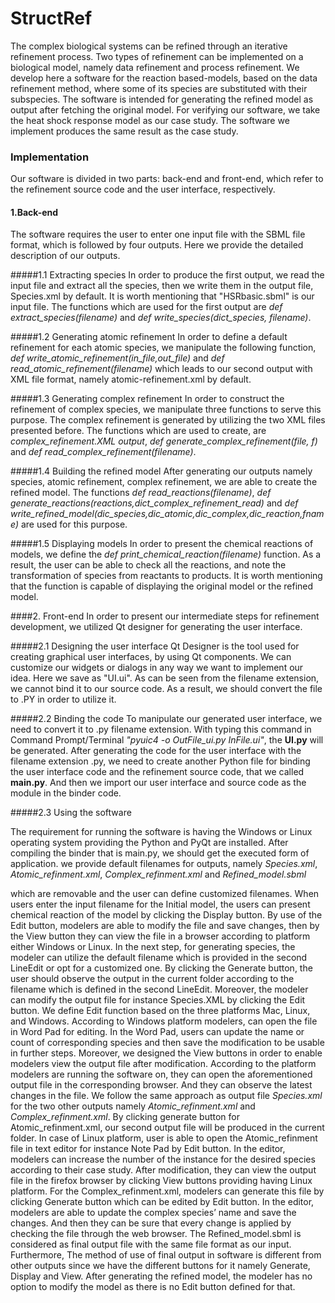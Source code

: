 # StructRef
The complex biological systems can be refined through an iterative refinement
process. Two types of refinement can be implemented on a biological model,
namely data refinement and process refinement. We develop here a software
for the reaction based-models, based on the data refinement method, where
some of its species are substituted with their subspecies. The software is
intended for generating the refined model as output after fetching the original
model. For verifying our software, we take the heat shock response model as
our case study. The software we implement produces the same result as the
case study.


### Implementation
Our software is divided in two parts: back-end and front-end, which refer to
the refinement source code and the user interface, respectively.
#### 1.Back-end
The software requires the user to enter one input file
with the SBML file format, which is followed by four outputs.
Here we provide the detailed description of our outputs.

#####1.1 Extracting species
In order to produce the first output, we read the input file and extract all the
species, then we write them in the output file, Species.xml by default.
It is worth mentioning that "HSRbasic.sbml" is our input file.
The functions which are used for the first output are *def extract_species(filename)* and
*def write_species(dict_species, filename)*.

#####1.2 Generating atomic refinement
In order to define a default refinement for each atomic species, we manipulate the
following function, *def write_atomic_refinement(in_file,out_file)* and *def read_atomic_refinement(filename)* which leads to our second output with XML file format, namely atomic-refinement.xml by default.

#####1.3 Generating complex refinement
In order to construct the refinement of complex species, we manipulate three functions
to serve this purpose. The complex refinement is generated by utilizing the
two XML files presented before. The functions which are used to create, are *complex_refinement.XML output*,
*def generate_complex_refinement(file, f)* and *def read_complex_refinement(filename)*.

#####1.4 Building the refined model
After generating our outputs namely species, atomic refinement, complex refinement,
we are able to create the refined model. The functions *def read_reactions(filename)*, *def generate_reactions(reactions,dict_complex_refinement_read)* and
*def write_refined_model(dic_species,dic_atomic,dic_complex,dic_reaction,fname)* are used for this purpose.

#####1.5 Displaying models
In order to present the chemical reactions of models, we define the *def print_chemical_reaction(filename)* function.
As a result, the user can be able to check all the reactions, and note the
transformation of species from reactants to products. It is worth mentioning that
the function is capable of displaying the original model or the refined model.

####2. Front-end
In order to present our intermediate steps for refinement development, we utilized
Qt designer for generating the user interface.

#####2.1 Designing the user interface
Qt Designer is the tool used for creating graphical user interfaces, by using Qt
components. We can customize our widgets or dialogs in any way we want
to implement our idea. Here we save as "UI.ui". As can be seen from the filename extension, we cannot
bind it to our source code. As a result, we should convert the file to .PY in order
to utilize it.

#####2.2 Binding the code
To manipulate our generated user interface, we need to convert it to .py filename
extension. With typing this command in Command Prompt/Terminal *"pyuic4 -o OutFile_ui.py InFile.ui"*, the **UI.py**
will be generated. After generating the code for the user interface with the filename extension
.py, we need to create another Python file for binding the user interface code and
the refinement source code, that we called **main.py**. And then we import our user
interface and source code as the module in the binder code.

#####2.3 Using the software

The requirement for running the software is having the Windows or Linux operating
system providing the Python and PyQt are installed. After compiling the
binder that is main.py, we should get the executed form of application.
we provide default filenames for outputs,
namely *Species.xml*, *Atomic_refinment.xml*, *Complex_refinment.xml* and *Refined_model.sbml*

which are removable and the user can define customized filenames. When users
enter the input filename for the Initial model, the users can present chemical
reaction of the model by clicking the Display button. By use of the Edit button,
modelers are able to modify the file and save changes, then by the View button
they can view the file in a browser according to platform either Windows or Linux.
In the next step, for generating species, the modeler can utilize the default
filename which is provided in the second LineEdit or opt for a customized one. By
clicking the Generate button, the user should observe the output in the current
folder according to the filename which is defined in the second LineEdit. Moreover,
the modeler can modify the output file for instance Species.XML by clicking the
Edit button. We define Edit function based on the three
platforms Mac, Linux, and Windows. According to Windows platform modelers,
can open the file in Word Pad for editing. In the Word Pad, users can update
the name or count of corresponding species and then save the modification to
be usable in further steps. Moreover, we designed the View buttons in order to
enable modelers view the output file after modification. According to the platform
modelers are running the software on, they can open the aforementioned output
file in the corresponding browser. And they can observe the latest changes in the
file.
We follow the same approach as output file *Species.xml* for the two other outputs namely *Atomic_refinment.xml* and *Complex_refinment.xml*. By clicking generate button for Atomic_refinment.xml, our
second output file will be produced in the current folder. In case of Linux platform,
user is able to open the Atomic_refinment file in text editor for instance Note Pad
by Edit button. In the editor, modelers can increase the number of the instance
for the desired species according to their case study. After modification, they can
view the output file in the firefox browser by clicking View buttons providing
having Linux platform.
For the Complex_refinment.xml, modelers can generate this file by clicking
Generate button which can be edited by Edit button. In the editor, modelers
are able to update the complex species’ name and save the changes. And then
they can be sure that every change is applied by checking the file through the web
browser.
The Refined_model.sbml is considered as final output file with the same file
format as our input. Furthermore, The method of use of final output in software
is different from other outputs since we have the different buttons for it namely
Generate, Display and View. After generating the refined model, the modeler
has no option to modify the model as there is no Edit button defined for that.
